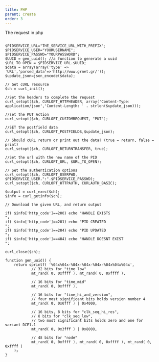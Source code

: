 ```yaml
---
title: PHP
parent: create
order: 3
---
```


The request in php 

<pre><code class="language-php5">
$PIDSERVICE_URL="THE_SERVICE_URL_WITH_PREFIX";
$PIDSERVICE_USER="YOURUSERNAME";
$PIDSERVICE_PASSWD="YOURPASSWORD";
$UUID = gen_uuid(); //a function to generate a uuid
$URL_TO_OPEN = $PIDSERVICE_URL.$UUID;
$data = array(array('type' => 'URL','parsed_data'=>'http://www.grnet.gr/'));
$update_json=json_encode($data);

// Get cURL resource
$ch = curl_init();

//Set the headers to complete the request
curl_setopt($ch, CURLOPT_HTTPHEADER, array('Content-Type: application/json','Content-Length: ' . strlen($update_json)));

//set the PUT Action
curl_setopt($ch, CURLOPT_CUSTOMREQUEST, "PUT");

//SET the postfield data
curl_setopt($ch, CURLOPT_POSTFIELDS,$update_json);

// Should cURL return or print out the data? (true = return, false = print)
curl_setopt($ch, CURLOPT_RETURNTRANSFER, true);

//Set the url with the new name of the PID 
curl_setopt($ch, CURLOPT_URL, $URL_TO_OPEN);

// Set the authentication options
curl_setopt($ch, CURLOPT_USERPWD, $PIDSERVICE_USER.":".$PIDSERVICE_PASSWD);
curl_setopt($ch, CURLOPT_HTTPAUTH, CURLAUTH_BASIC);

$output = curl_exec($ch);
$info = curl_getinfo($ch);

// Download the given URL, and return output 

if( $info['http_code']==200) echo "HANDLE EXISTS<br/>";
if( $info['http_code']==201) echo "PID CREATED<br/>";
if( $info['http_code']==204) echo "PID UPDATED<br/>";
if( $info['http_code']==404) echo "HANDLE DOESNT EXIST<br/>";

curl_close($ch);

function gen_uuid() {
    return sprintf( '%04x%04x-%04x-%04x-%04x-%04x%04x%04x',
            // 32 bits for "time_low"
            mt_rand( 0, 0xffff ), mt_rand( 0, 0xffff ),

            // 16 bits for "time_mid"
            mt_rand( 0, 0xffff ),

            // 16 bits for "time_hi_and_version",
            // four most significant bits holds version number 4
            mt_rand( 0, 0x0fff ) | 0x4000,

            // 16 bits, 8 bits for "clk_seq_hi_res",
            // 8 bits for "clk_seq_low",
            // two most significant bits holds zero and one for variant DCE1.1
            mt_rand( 0, 0x3fff ) | 0x8000,

            // 48 bits for "node"
            mt_rand( 0, 0xffff ), mt_rand( 0, 0xffff ), mt_rand( 0, 0xffff )
    );
}

</code></pre>



